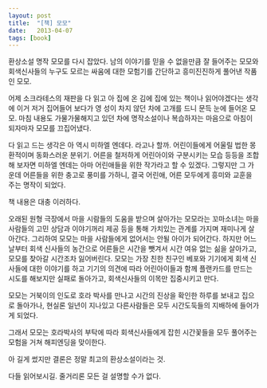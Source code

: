 ```yaml
---
layout: post
title:  "[책] 모모"
date:   2013-04-07
tags: [book]
---
```


환상소설 명작 모모를 다시 잡았다. 남의 이야기를 믿을 수 없을만큼 잘 들어주는 모모와 회색신사들의 누구도 모르는 싸움에 대한 모험기를 간단하고 흥미진진하게 풀어낸 작품인 모모. 

  어제 소크라테스의 재판을 다 읽고 아 집에 온 김에 집에 있는 책이나 읽어야겠다는 생각에 이거 저거 집어들어 보다가 영 성이 차지 않던 차에 고개를 드니 문득 눈에 들어온 모모. 마침 내용도 가물가물해지고 있던 차에 명작소설이나 복습하자는 마음으로 아침이 되자마자 모모를 끄집어냈다. 

  다 읽고 드는 생각은 아 역시 미하엘 엔데다. 라고나 할까. 어린이들에게 어울릴 법한 몽환적이며 동화스러운 분위기. 어른을 철저하게 어린아이와 구분시키는 모습 등등을 조합해 보자면 미하엘 엔데는 아마 어린애들을 위한 작가라고 할 수 있겠다. 그렇지만 그 가운데 어른들을 위한 충고로 풍미를 가하니, 결국 어린애, 어른 모두에게 흥미와 교훈을 주는 명작이 되었다. 

  책 내용은 대충 이러하다. 

  오래된 원형 극장에서 마을 시람들의 도움을 받으며 살아가는 모모라는 꼬마소녀는 마을 사람들의 고민 상담과 이야기꺼리 제공 등을 통해 가치있는 관계를 가지며 재미나게 살아간다. 그리하여 모모는 마을 사람들에게 없어서는 안될 아이가 되어간다. 하지만 어느날부터 회색 신사들의 농간으로 어른들은 시간을 뺏겨서 시간 여유 없는 싦을 살아가고, 모모를 찾아갈 시간조차 잃어버린다. 모모는 가장 친한 친구인 베포와 기기에게 회색 신사들에 대한 이야기를 하고 기기의 의견에 따라 어린아이들과 함께 플랜카드를 만드는 시도를 해보지만 실패로 돌아가고, 회색신사들의 이목만 집중시키고 만다. 

  모모는 거북이의 인도로 호라 박사를 만나고 시간의 진상을 확인한 하루를 보내고 집으로 돌아가나, 현실론 일년이 지나있고 다른사람들은 모두 시간도둑들의 지배하에 들어가게 되었다. 

  그래서 모모는 호라박사의 부탁에 따라 회색신사들에게 잡힌 시간꽃들을 모두 풀어주는 모험을 거쳐 해피엔딩을 맞이한다. 

  아 길게 썼지만 결론은 정말 최고의 환상소설이라는 것. 

  다들 읽어보시길. 줄거리론 모든 걸 설명할 수가 없다.